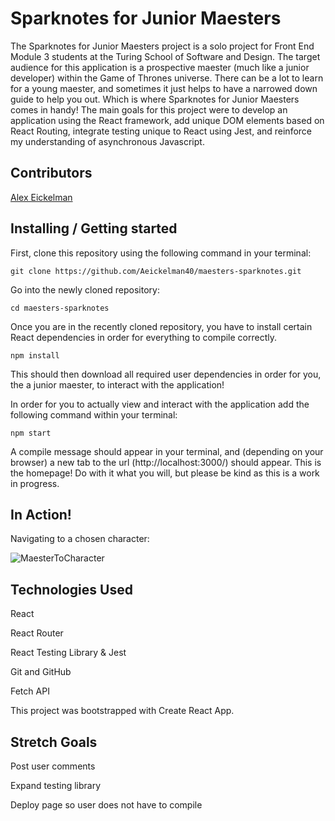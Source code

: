 # Sparknotes for Junior Maesters

The Sparknotes for Junior Maesters project is a solo project for Front End Module 3 students at the Turing School of Software and Design. The target audience for this application is a prospective maester (much like a junior developer) within the Game of Thrones universe. There can be a lot to learn for a young maester, and sometimes it just helps to have a narrowed down guide to help you out. Which is where Sparknotes for Junior Maesters comes in handy! The main goals for this project were to develop an application using the React framework, add unique DOM elements based on React Routing, integrate testing unique to React using Jest, and reinforce my understanding of asynchronous Javascript.

## Contributors

[Alex Eickelman](https://github.com/Aeickelman40)


## Installing / Getting started

First, clone this repository using the following command in your terminal:

```
git clone https://github.com/Aeickelman40/maesters-sparknotes.git

```

Go into the newly cloned repository:

```
cd maesters-sparknotes
```

Once you are in the recently cloned repository, you have to install certain React dependencies in order for everything to compile correctly.

```
npm install
```

This should then download all required user dependencies in order for you, the a junior maester, to interact with the application! 

In order for you to actually view and interact with the application add the following command within your terminal:

```
npm start
```

A compile message should appear in your terminal, and (depending on your browser) a new tab to the url (http://localhost:3000/) should appear. This is the homepage!
Do with it what you will, but please be kind as this is a work in progress. 


## In Action!

Navigating to a chosen character:

![MaesterToCharacter](https://user-images.githubusercontent.com/57731927/89245260-add65580-d5c5-11ea-9ddc-30a4b87f6fea.gif)

## Technologies Used

React

React Router

React Testing Library & Jest


Git and GitHub

Fetch API

This project was bootstrapped with Create React App.


## Stretch Goals

Post user comments

Expand testing library

Deploy page so user does not have to compile
